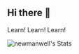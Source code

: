 ## Hi there 👋

Learn! Learn! Learn!

![newmanwell's Stats](https://github-readme-stats.vercel.app/api?username=newmanwell&theme=vue-dark&show_icons=true&hide_border=true&count_private=false)
